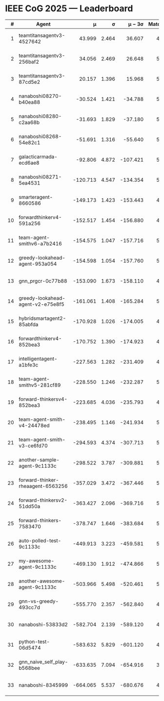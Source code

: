 # IEEE CoG 2025 — Leaderboard

| # | Agent | μ | σ | μ − 3σ | Matches | Updated |
|---:|---|---:|---:|---:|---:|---|
| 1 | teamtitansagentv3-4527642 | 43.999 | 2.464 | 36.607 | 4836 | 2025-09-02 07:56 |
| 2 | teamtitansagentv3-256baf2 | 34.056 | 2.469 | 26.648 | 5294 | 2025-09-02 07:56 |
| 3 | teamtitansagentv3-87cd5e2 | 20.157 | 1.396 | 15.968 | 5258 | 2025-09-02 07:56 |
| 4 | nanaboshi08270-b40ea88 | -30.524 | 1.421 | -34.788 | 5500 | 2025-09-02 07:56 |
| 5 | nanaboshi08280-c2aa68b | -31.693 | 1.829 | -37.180 | 5580 | 2025-09-02 07:56 |
| 6 | nanaboshi08268-54e82c1 | -51.691 | 1.316 | -55.640 | 5540 | 2025-09-02 07:56 |
| 7 | galacticarmada-ecd6ae8 | -92.806 | 4.872 | -107.421 | 5040 | 2025-09-02 07:56 |
| 8 | nanaboshi08271-5ea4531 | -120.713 | 4.547 | -134.354 | 5360 | 2025-09-02 07:56 |
| 9 | smarteragent-8660586 | -149.173 | 1.423 | -153.443 | 4266 | 2025-09-02 07:56 |
| 10 | forwardthinkerv4-591a256 | -152.517 | 1.454 | -156.880 | 4377 | 2025-09-02 07:56 |
| 11 | team-agent-smithv6-a7b2416 | -154.575 | 1.047 | -157.716 | 5620 | 2025-09-02 07:56 |
| 12 | greedy-lookahead-agent-953a054 | -154.598 | 1.054 | -157.760 | 5596 | 2025-09-02 07:56 |
| 13 | gnn_prgcr-0c77b88 | -153.090 | 1.673 | -158.110 | 4160 | 2025-09-02 07:56 |
| 14 | greedy-lookahead-agent-v2-e75e8f5 | -161.061 | 1.408 | -165.284 | 5456 | 2025-09-02 07:56 |
| 15 | hybridsmartagent2-85abfda | -170.928 | 1.026 | -174.005 | 4515 | 2025-09-02 07:56 |
| 16 | forwardthinkerv4-852bea3 | -170.752 | 1.390 | -174.923 | 4128 | 2025-09-02 07:56 |
| 17 | intelligentagent-a1bfe3c | -227.563 | 1.282 | -231.409 | 4719 | 2025-09-02 07:56 |
| 18 | team-agent-smithv5-281cf89 | -228.550 | 1.246 | -232.287 | 5440 | 2025-09-02 07:56 |
| 19 | forward-thinkersv4-852bea3 | -223.685 | 4.036 | -235.793 | 4573 | 2025-09-02 07:56 |
| 20 | team-agent-smith-v4-24478ed | -238.495 | 1.146 | -241.934 | 5900 | 2025-09-02 07:56 |
| 21 | team-agent-smith-v3-ce6fd70 | -294.593 | 4.374 | -307.713 | 5240 | 2025-09-02 07:56 |
| 22 | another-sample-agent-9c1133c | -298.522 | 3.787 | -309.881 | 5360 | 2025-09-02 07:56 |
| 23 | forward-thinker-rheaagent-6563256 | -357.029 | 3.472 | -367.446 | 5628 | 2025-09-02 07:56 |
| 24 | forward-thinkersv2-51dd50a | -363.427 | 2.096 | -369.716 | 5107 | 2025-09-02 07:56 |
| 25 | forward-thinkers-7583470 | -378.747 | 1.646 | -383.684 | 5419 | 2025-09-02 07:56 |
| 26 | auto-polled-test-9c1133c | -449.913 | 3.223 | -459.581 | 5120 | 2025-09-02 07:56 |
| 27 | my-awesome-agent-9c1133c | -469.130 | 1.912 | -474.866 | 5260 | 2025-09-02 07:56 |
| 28 | another-awesome-agent-9c1133c | -503.966 | 5.498 | -520.461 | 5400 | 2025-09-02 07:56 |
| 29 | gnn-vs-greedy-493cc7d | -555.770 | 2.357 | -562.840 | 4560 | 2025-09-02 07:56 |
| 30 | nanaboshi-53833d2 | -582.704 | 2.139 | -589.120 | 4580 | 2025-09-02 07:56 |
| 31 | python-test-06d5474 | -583.632 | 5.829 | -601.120 | 4040 | 2025-09-02 07:56 |
| 32 | gnn_naive_self_play-b568bee | -633.635 | 7.094 | -654.916 | 3860 | 2025-09-02 07:56 |
| 33 | nanaboshi-8345999 | -664.065 | 5.537 | -680.676 | 4980 | 2025-09-02 07:56 |
